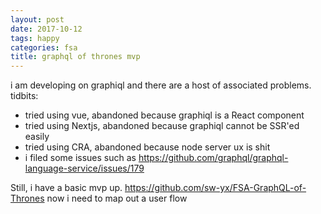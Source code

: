 ```yaml
---
layout: post
date: 2017-10-12
tags: happy
categories: fsa
title: graphql of thrones mvp
---
```


i am developing on graphiql and there are a host of associated problems. tidbits:

- tried using vue, abandoned because graphiql is a React component
- tried using Nextjs, abandoned because graphiql cannot be SSR'ed easily
- tried using CRA, abandoned because node server ux is shit
- i filed some issues such as <https://github.com/graphql/graphql-language-service/issues/179>

Still, i have a basic mvp up. <https://github.com/sw-yx/FSA-GraphQL-of-Thrones> now i need to map out a user flow
